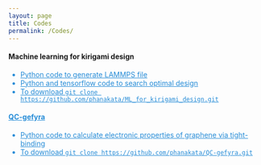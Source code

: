 ```yaml
---
layout: page
title: Codes
permalink: /Codes/
---
```


#### Machine learning for kirigami design <a href="https://github.com/phanakata/ML_for_kirigami_design" style="color:#268cd7">
* Python code to generate LAMMPS file 
* Python and tensorflow code to search optimal design
* To download `git clone https://github.com/phanakata/ML_for_kirigami_design.git`

#### QC-gefyra <a href="https://github.com/phanakata/QC-gefyra" style="color:#268cd7">
* Python code to calculate electronic properties of graphene via tight-binding
* To download `git clone https://github.com/phanakata/QC-gefyra.git`
